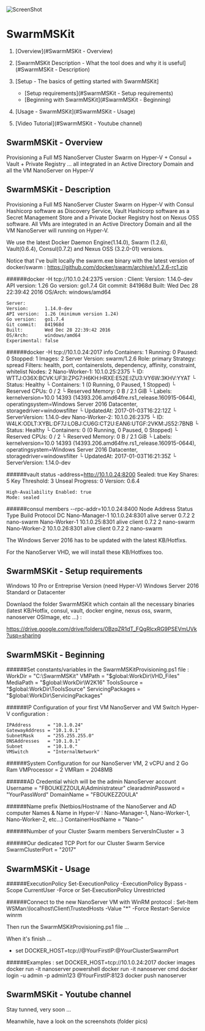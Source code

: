 ![ScreenShot](https://raw.githubusercontent.com/fboukezzoula/SwarmMSKit/master/pics/logoSwarmMSKit.png)


# SwarmMSKit

1. [Overview](#SwarmMSKit - Overview)

2. [SwarmMSKit Description - What the tool does and why it is useful](#SwarmMSKit - Description)
3. [Setup - The basics of getting started with SwarmMSKit]
    * [Setup requirements](#SwarmMSKit - Setup requirements)
    * [Beginning with SwarmMSKit](#SwarmMSKit - Beginning)
4. [Usage - SwarmMSKit](#SwarmMSKit - Usage)
5. [Video Tutorial](#SwarmMSKit - Youtube channel)

SwarmMSKit - Overview
-----

Provisioning a Full MS NanoServer Cluster Swarm on Hyper-V + Consul + Vault + Private Registry ... all integrated in an Active Directory Domain and all the VM NanoServer on Hyper-V 


SwarmMSKit - Description
-----

Provisioning a Full MS NanoServer Cluster Swarm on Hyper-V with Consul Hashicorp software as Discovery Service, Vault Hashicorp software as a Secret Management Store and a Private Docker Registry host on Nexus OSS software.
All VMs are integrated in an Active Directory Domain and all the VM NanoServer will running on Hyper-V.

We use the latest Docker Daemon Engine(1.14.0), Swarm (1.2.6), Vault(0.6.4), Consul(0.7.2) and Nexus OSS (3.2.0-01) versions.

Notice that I've built locally the swarm.exe binary with the latest version of docker/swarm :
https://github.com/docker/swarm/archive/v1.2.6-rc1.zip

######docker -H tcp://10.1.0.24:2375 version :
	Client:
	Version:      1.14.0-dev
	API version:  1.26
	Go version:   go1.7.4
	Git commit:   841968d
	Built:        Wed Dec 28 22:39:42 2016
	OS/Arch:      windows/amd64

	Server:
	Version:      1.14.0-dev
	API version:  1.26 (minimum version 1.24)
	Go version:   go1.7.4
	Git commit:   841968d
	Built:        Wed Dec 28 22:39:42 2016
	OS/Arch:      windows/amd64
	Experimental: false
 

######docker -H tcp://10.1.0.24:2017 info
	Containers: 1
	Running: 0
	Paused: 0
	Stopped: 1
	Images: 2
	Server Version: swarm/1.2.6
	Role: primary
	Strategy: spread
	Filters: health, port, containerslots, dependency, affinity, constraint, whitelist
	Nodes: 2
	Nano-Worker-1: 10.1.0.25:2375
	└ ID: WTTJ:O36X:BCVK:UF3I:ZPG7:H6KH:HRXE:E52E:IZU3:VY6W:3KHV:YYAT
	└ Status: Healthy
	└ Containers: 1 (0 Running, 0 Paused, 1 Stopped)
	└ Reserved CPUs: 0 / 2
	└ Reserved Memory: 0 B / 2.1 GiB
	└ Labels: kernelversion=10.0 14393 (14393.206.amd64fre.rs1_release.160915-0644), operatingsystem=Windows Server 2016 Datacenter, storagedriver=windowsfilter
	└ UpdatedAt: 2017-01-03T16:22:12Z
	└ ServerVersion: 1.14.0-dev
	Nano-Worker-2: 10.1.0.26:2375
	└ ID: W4LK:ODLT:XYBL:DF7J:LOBJ:CU6G:CT2U:EAN6:UTGF:2VKM:JS52:7BNB
	└ Status: Healthy
	└ Containers: 0 (0 Running, 0 Paused, 0 Stopped)
	└ Reserved CPUs: 0 / 2
	└ Reserved Memory: 0 B / 2.1 GiB
	└ Labels: kernelversion=10.0 14393 (14393.206.amd64fre.rs1_release.160915-0644), operatingsystem=Windows Server 2016 Datacenter, storagedriver=windowsfilter
	└ UpdatedAt: 2017-01-03T16:21:35Z
	└ ServerVersion: 1.14.0-dev

######vault status -address=http://10.1.0.24:8200
	Sealed: true
	Key Shares: 5
	Key Threshold: 3
	Unseal Progress: 0
	Version: 0.6.4

	High-Availability Enabled: true
	Mode: sealed
	
 
######consul members --rpc-addr=10.1.0.24:8400
	Node            Address         Status  Type    Build  Protocol  DC
	Nano-Manager-1  10.1.0.24:8301  alive   server  0.7.2  2         nano-swarm
	Nano-Worker-1   10.1.0.25:8301  alive   client  0.7.2  2         nano-swarm
	Nano-Worker-2   10.1.0.26:8301  alive   client  0.7.2  2         nano-swarm 
 
 
The Windows Server 2016 has to be updated with the latest KB/Hotfixs.

For the NanoServer VHD, we will install these KB/Hotfixes too.


SwarmMSKit - Setup requirements
-----

Windows 10 Pro or Entreprise Version (need Hyper-V)
Windows Server 2016 Standard or Datacenter 

Downlaod the folder SwarmMSKit which contain all the necessary binaries (latest KB/Hotfix, consul, vault, docker engine, nexus oss, swarm, nanoserver OSImage, etc ...) :

https://drive.google.com/drive/folders/0BzqZR1dT_FQgRlcxRG9PSEVmUVk?usp=sharing


SwarmMSKit - Beginning
-----

######Set constants/variables in the SwarmMSKitProvisioning.ps1 file :
	WorkDir              = "C:\SwarmMSKit"
	VMPath               = "$global:WorkDir\VHD_Files"
	MediaPath            = "$global:WorkDir\W2K16"
	ToolsSource          = "$global:WorkDir\ToolsSource"
	ServicingPackages    = "$global:WorkDir\ServicingPackages"

######IP Configuration of your first VM NanoServer and VM Switch Hyper-V configuration :

	IPAddress      = "10.1.0.24"
	GatewayAddress = "10.1.0.1"
	SubnetMask     = "255.255.255.0"
	DNSAddresses   = "10.1.0.1"
	Subnet         = "10.1.0."
	VMSwitch       = "InternalNetwork"

######System Configuration for our NanoServer VM, 2 vCPU and 2 Go Ram
	VMProcessor           = 2
	VMRam                 = 2048MB

######AD Credential which will be the admin NanoServer account
	Username              = "FBOUKEZZOULA\Administrateur"
	clearadminPassword    = "YourPassWord"
	DomainName            = "FBOUKEZZOULA"

######Name prefix (Netbios/Hostname of the NanoServer and AD computer Names & Name in Hyper-V : Nano-Manager-1, Nano-Worker-1, Nano-Worker-2, etc...)
	ContainerHostName = "Nano-"

######Number of your Cluster Swarm members 
	ServersInCluster   = 3

######Our dedicated TCP Port for our Cluster Swarm Service
	SwarmClusterPort = "2017"


SwarmMSKit - Usage
-----

######ExecutionPolicy
	Set-ExecutionPolicy -ExecutionPolicy Bypass -Scope CurrentUser -Force 
	or
	Set-ExecutionPolicy Unrestricted

######Connect to the new NanoServer VM with WinRM protocol :
	Set-Item WSMan:\localhost\Client\TrustedHosts -Value "*" -Force
	Restart-Service winrm

Then run the SwarmMSKitProvisioning.ps1 file ...

When it's finish ...

* set DOCKER_HOST=tcp://@YourFirstIP:@YourClusterSwarmPort

######Examples :
	set DOCKER_HOST=tcp://10.1.0.24:2017
	docker images
	docker run -it nanoserver powershell
	docker run -it nanoserver cmd
	docker login -u admin -p admin123 @YourFirstIP:8123
	docker push nanoserver


SwarmMSKit - Youtube channel
-----

Stay tunned, very soon ...

Meanwhile, have a look on the screenshots (folder pics)


















